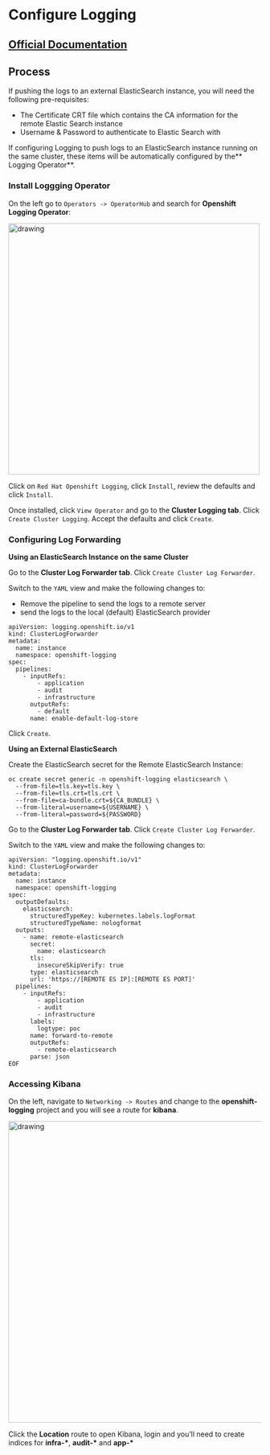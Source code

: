 # Configure Logging

## [Official Documentation](https://docs.openshift.com/container-platform/4.14/logging/cluster-logging-deploying.html)

## Process

If pushing the logs to an external ElasticSearch instance, you will need the following pre-requisites:

- The Certificate CRT file which contains the CA information for the remote Elastic Search instance
- Username & Password to authenticate to Elastic Search with

If configuring Logging to push logs to an ElasticSearch instance running on the same cluster, these items will be automatically configured by the** Logging Operator**.

### Install Loggging Operator

On the left go to `Operators -> OperatorHub` and search for **Openshift Logging Operator**:

<img src="https://redhat-openinfra-lab.github.io/openinfra-docs/images/logging_image_1.png" alt="drawing" width="500"/>

Click on `Red Hat Openshift Logging`, click `Install`, review the defaults and click `Install`.

Once installed, click `View Operator` and go to the **Cluster Logging tab**. Click `Create Cluster Logging`.
Accept the defaults and click `Create`.

### Configuring Log Forwarding

**Using an ElasticSearch Instance on the same Cluster**

Go to the **Cluster Log Forwarder tab**. Click `Create Cluster Log Forwarder`.

Switch to the ``YAML`` view and make the following changes to:

- Remove the pipeline to send the logs to a remote server
- send the logs to the local (default) ElasticSearch provider

```
apiVersion: logging.openshift.io/v1
kind: ClusterLogForwarder
metadata:
  name: instance
  namespace: openshift-logging
spec:
  pipelines:
    - inputRefs:
        - application
        - audit
        - infrastructure
      outputRefs:
        - default
      name: enable-default-log-store
```
Click `Create`.

**Using an External ElasticSearch**

Create the ElasticSearch secret for the Remote ElasticSearch Instance:

```
oc create secret generic -n openshift-logging elasticsearch \
  --from-file=tls.key=tls.key \
  --from-file=tls.crt=tls.crt \
  --from-file=ca-bundle.crt=${CA_BUNDLE} \
  --from-literal=username=${USERNAME} \
  --from-literal=password=${PASSWORD}
```

Go to the **Cluster Log Forwarder tab**. Click `Create Cluster Log Forwarder`.

Switch to the ``YAML`` view and make the following changes to:

```
apiVersion: "logging.openshift.io/v1"
kind: ClusterLogForwarder
metadata:
  name: instance
  namespace: openshift-logging
spec:
  outputDefaults:
    elasticsearch:
      structuredTypeKey: kubernetes.labels.logFormat
      structuredTypeName: nologformat
  outputs:
    - name: remote-elasticsearch
      secret:
        name: elasticsearch
      tls:
        insecureSkipVerify: true
      type: elasticsearch
      url: 'https://[REMOTE ES IP]:[REMOTE ES PORT]'
  pipelines:
    - inputRefs:
        - application
        - audit
        - infrastructure
      labels:
        logtype: poc
      name: forward-to-remote
      outputRefs:
        - remote-elasticsearch
      parse: json
EOF

```

### Accessing Kibana

On the left, navigate to `Networking -> Routes` and change to the **openshift-logging** project and you will see a route for **kibana**.

<img src="https://redhat-openinfra-lab.github.io/openinfra-docs/images/logging_image_2.png" alt="drawing" width="600"/>

Click the **Location** route to open Kibana, login and you’ll need to create indices for **infra-\***, **audit-\*** and **app-\***
